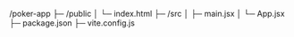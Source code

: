 /poker-app
  ├─ /public
  │    └─ index.html
  ├─ /src
  │    ├─ main.jsx
  │    └─ App.jsx
  ├─ package.json
  ├─ vite.config.js

